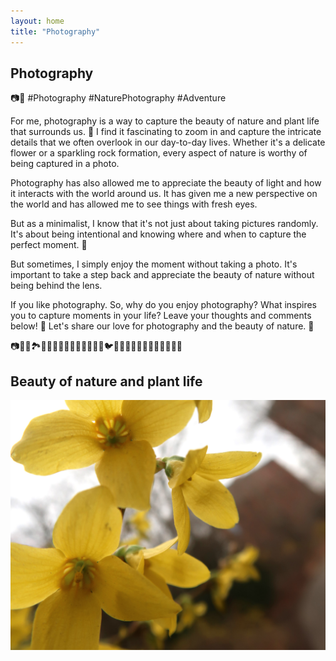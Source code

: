 ```yaml
---
layout: home
title: "Photography"
---
```


## Photography

📷🍃 #Photography #NaturePhotography #Adventure

For me, photography is a way to capture the beauty of nature and plant life that surrounds us. 🌿 I find it fascinating to zoom in and capture the intricate details that we often overlook in our day-to-day lives. Whether it's a delicate flower or a sparkling rock formation, every aspect of nature is worthy of being captured in a photo.



Photography has also allowed me to appreciate the beauty of light and how it interacts with the world around us. It has given me a new perspective on the world and has allowed me to see things with fresh eyes.

But as a minimalist, I know that it's not just about taking pictures randomly. It's about being intentional and knowing where and when to capture the perfect moment. 🧐

But sometimes, I simply enjoy the moment without taking a photo. It's important to take a step back and appreciate the beauty of nature without being behind the lens.

If you like photography. So, why do you enjoy photography? What inspires you to capture moments in your life? Leave your thoughts and comments below! 📝 Let's share our love for photography and the beauty of nature. 🌸

📷🌅🌄🏞️🌿🌺🌸🌼🍁🍂🌊🐾🦋🐝🦜🐦🐞🐢🌸🌺🌼🌻🌷🌹💐🌾🍃🌅

## Beauty of nature and plant life

<style>
    .slideshow {
        position: relative;
        width: 100%;
        height: 400px;
        overflow: hidden;
    }
    .slideshow img {
        position: absolute;
        top: 0;
        left: 0;
        width: 100%;
        height: 100%;
        object-fit: cover;
        transition: opacity 1s ease-in-out;
    }
    .slideshow img:last-child {
        opacity: 0;
    }
    .slideshow:hover img:first-child {
        opacity: 0;
    }
    .slideshow:hover img:last-child {
        opacity: 1;
    }
</style>
<body>
	<div class="slideshow">
        <img src="/assets/img/plants-pic/cherry-20230404_174603.jpg" width="100%">
        <img src="/assets/img/plants-pic/IMG_7366.JPG" width="100%">
        <img src="/assets/img/plants-pic/IMG_6561.JPG" width="100%">
        <img src="/assets/img/plants-pic/IMG_7330.JPG" width="100%">
        
	</div>
</body>

<img src="/assets/img/plants-pic/cherry-20230404_175037.jpg" width="100%">

